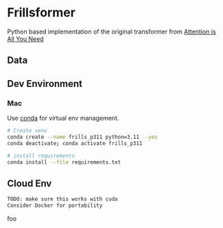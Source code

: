 # Frillsformer

Python based implementation of the original transformer from [Attention is All You Need](https://arxiv.org/pdf/1706.03762)

## Data

## Dev Environment
### Mac 
Use [conda](https://docs.conda.io/projects/conda/en/stable/user-guide/install/macos.html) for virtual env management. 

~~~bash 
# Create venv 
conda create --name frills_p311 python=3.11 --yes
conda deactivate; conda activate frills_p311

# install requirements 
conda install --file requirements.txt
~~~


## Cloud Env 
~~~bash
TODO: make sure this works with cuda 
Consider Docker for portability 
~~~


foo
